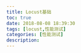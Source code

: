 ```yaml
---
title: Locust基础
toc: true
date: 2018-08-08 18:39:30
tags: [locust,性能测试]
categories: [性能测试]
description:
---
```

